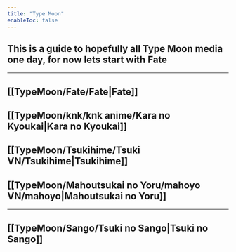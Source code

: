 ```yaml
---
title: "Type Moon"
enableToc: false
---
```


## This is a guide to hopefully all Type Moon media one day, for now lets start with Fate

***

## [[TypeMoon/Fate/Fate|Fate]]
## [[TypeMoon/knk/knk anime/Kara no Kyoukai|Kara no Kyoukai]]
## [[TypeMoon/Tsukihime/Tsuki VN/Tsukihime|Tsukihime]]
## [[TypeMoon/Mahoutsukai no Yoru/mahoyo VN/mahoyo|Mahoutsukai no Yoru]]
***
## [[TypeMoon/Sango/Tsuki no Sango|Tsuki no Sango]]

